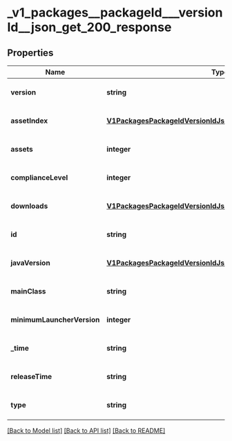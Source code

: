 # _v1_packages__packageId___versionId__json_get_200_response

## Properties
Name | Type | Description | Notes
------------ | ------------- | ------------- | -------------
**version** | **string** |  | [optional] [default to null]
**assetIndex** | [**V1PackagesPackageIdVersionIdJsonGet200ResponseAssetIndex**](V1PackagesPackageIdVersionIdJsonGet200ResponseAssetIndex.md) |  | [optional] [default to null]
**assets** | **integer** |  | [optional] [default to null]
**complianceLevel** | **integer** |  | [optional] [default to null]
**downloads** | [**V1PackagesPackageIdVersionIdJsonGet200ResponseDownloads**](V1PackagesPackageIdVersionIdJsonGet200ResponseDownloads.md) |  | [optional] [default to null]
**id** | **string** |  | [optional] [default to null]
**javaVersion** | [**V1PackagesPackageIdVersionIdJsonGet200ResponseJavaVersion**](V1PackagesPackageIdVersionIdJsonGet200ResponseJavaVersion.md) |  | [optional] [default to null]
**mainClass** | **string** |  | [optional] [default to null]
**minimumLauncherVersion** | **integer** |  | [optional] [default to null]
**_time** | **string** |  | [optional] [default to null]
**releaseTime** | **string** |  | [optional] [default to null]
**type** | **string** |  | [optional] [default to null]

[[Back to Model list]](../README.md#documentation-for-models) [[Back to API list]](../README.md#documentation-for-api-endpoints) [[Back to README]](../README.md)


